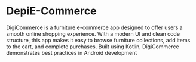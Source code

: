 # DepiE-Commerce
DigiCommerce is a furniture e-commerce app designed to offer users a smooth online shopping experience. With a modern UI and clean code structure, this app makes it easy to browse furniture collections, add items to the cart, and complete purchases. Built using Kotlin, DigiCommerce demonstrates best practices in Android development
